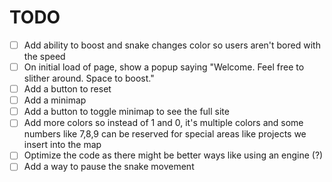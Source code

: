 # TODO

- [ ] Add ability to boost and snake changes color so users aren't bored with the speed
- [ ] On initial load of page, show a popup saying "Welcome. Feel free to slither around. Space to boost."
- [ ] Add a button to reset
- [ ] Add a minimap
- [ ] Add a button to toggle minimap to see the full site
- [ ] Add more colors so instead of 1 and 0, it's multiple colors and some numbers like 7,8,9 can be reserved for special areas like projects we insert into the map
- [ ] Optimize the code as there might be better ways like using an engine (?)
- [ ] Add a way to pause the snake movement
